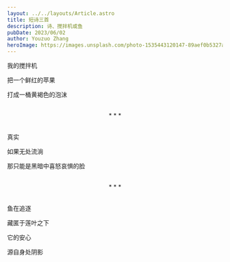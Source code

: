 ```yaml
---
layout: ../../layouts/Article.astro
title: 短诗三首
description: 诗、搅拌机或鱼
pubDate: 2023/06/02
author: Youzuo Zhang
heroImage: https://images.unsplash.com/photo-1535443120147-89aef0b5327a?auto=format&fit=crop&w=1740&q=80
---
```


我的搅拌机

把一个鲜红的苹果

打成一桶黄褐色的泡沫

<br/>

<center>* * *</center>

<br/>

真实

如果无处流淌

那只能是黑暗中喜怒哀惧的脸

<br/>

<center>* * *</center>

<br/>

鱼在追逐

藏匿于莲叶之下

它的安心

源自身处阴影